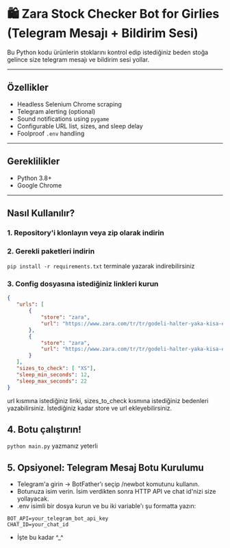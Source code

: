 # 🛍️ Zara Stock Checker Bot for Girlies (Telegram Mesajı + Bildirim Sesi)

Bu Python kodu ürünlerin stoklarını kontrol edip istediğiniz beden stoğa gelince size telegram mesajı ve bildirim sesi yollar.

---

## Özellikler

- Headless Selenium Chrome scraping
- Telegram alerting (optional)
- Sound notifications using `pygame`
- Configurable URL list, sizes, and sleep delay
- Foolproof `.env` handling

---

## Gereklilikler

- Python 3.8+
- Google Chrome

---

## Nasıl Kullanılır?

### 1. Repository'i klonlayın veya zip olarak indirin

### 2. Gerekli paketleri indirin
`pip install -r requirements.txt` terminale yazarak indirebilirsiniz

### 3. Config dosyasına istediğiniz linkleri kurun
 ```json
{
    "urls": [
        {
            "store": "zara",
            "url": "https://www.zara.com/tr/tr/godeli-halter-yaka-kisa-elbise-p02858777.html?v1=459502627&v2=2420896"
        },
        {
            "store": "zara",
            "url": "https://www.zara.com/tr/tr/godeli-halter-yaka-kisa-elbise-p02858777.html?v1=459502627&v2=2420896"
        }
    ],
    "sizes_to_check": [ "XS"],
    "sleep_min_seconds": 12,  
    "sleep_max_seconds": 22
}
```
url kısmına istediğiniz linki, sizes_to_check kısmına istediğiniz bedenleri yazabilirsiniz. İstediğiniz kadar store ve url ekleyebilirsiniz. 

## 4. Botu çalıştırın!
`python main.py` yazmanız yeterli

## 5. Opsiyonel: Telegram Mesaj Botu Kurulumu
+ Telegram'a girin -> BotFather'ı seçip /newbot komutunu kullanın.
+ Botunuza isim verin. İsim verdikten sonra HTTP API ve chat id'nizi size yollayacak.
+ .env isimli bir dosya kurun ve bu iki variable'ı şu formatta yazın:
```env
BOT_API=your_telegram_bot_api_key
CHAT_ID=your_chat_id
``` 

+ İşte bu kadar ^_^
